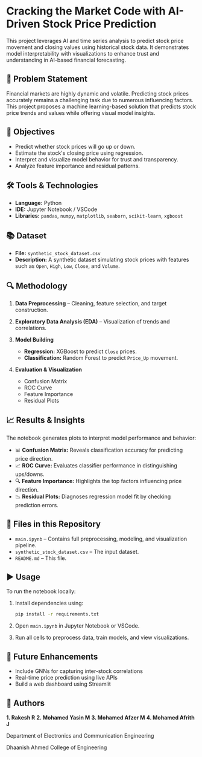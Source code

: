 # Cracking the Market Code with AI-Driven Stock Price Prediction

This project leverages AI and time series analysis to predict stock price movement and closing values using historical stock data. It demonstrates model interpretability with visualizations to enhance trust and understanding in AI-based financial forecasting.

## 📌 Problem Statement

Financial markets are highly dynamic and volatile. Predicting stock prices accurately remains a challenging task due to numerous influencing factors. This project proposes a machine learning-based solution that predicts stock price trends and values while offering visual model insights.

## 🎯 Objectives

* Predict whether stock prices will go up or down.
* Estimate the stock's closing price using regression.
* Interpret and visualize model behavior for trust and transparency.
* Analyze feature importance and residual patterns.

## 🛠️ Tools & Technologies

* **Language:** Python
* **IDE:** Jupyter Notebook / VSCode
* **Libraries:** `pandas`, `numpy`, `matplotlib`, `seaborn`, `scikit-learn`, `xgboost`

## 📚 Dataset

* **File:** `synthetic_stock_dataset.csv`
* **Description:** A synthetic dataset simulating stock prices with features such as `Open`, `High`, `Low`, `Close`, and `Volume`.

## 🔍 Methodology

1. **Data Preprocessing** – Cleaning, feature selection, and target construction.
2. **Exploratory Data Analysis (EDA)** – Visualization of trends and correlations.
3. **Model Building**

   * **Regression:** XGBoost to predict `Close` prices.
   * **Classification:** Random Forest to predict `Price_Up` movement.
4. **Evaluation & Visualization**

   * Confusion Matrix
   * ROC Curve
   * Feature Importance
   * Residual Plots

## 📈 Results & Insights

The notebook generates plots to interpret model performance and behavior:

* 📊 **Confusion Matrix:** Reveals classification accuracy for predicting price direction.
* 📈 **ROC Curve:** Evaluates classifier performance in distinguishing ups/downs.
* 🔍 **Feature Importance:** Highlights the top factors influencing price direction.
* 📉 **Residual Plots:** Diagnoses regression model fit by checking prediction errors.

## 📁 Files in this Repository

* `main.ipynb` – Contains full preprocessing, modeling, and visualization pipeline.
* `synthetic_stock_dataset.csv` – The input dataset.
* `README.md` – This file.

## ▶️ Usage

To run the notebook locally:

1. Install dependencies using:

   ```bash
   pip install -r requirements.txt
   ```
2. Open `main.ipynb` in Jupyter Notebook or VSCode.
3. Run all cells to preprocess data, train models, and view visualizations.

## 🔮 Future Enhancements

* Include GNNs for capturing inter-stock correlations
* Real-time price prediction using live APIs
* Build a web dashboard using Streamlit

## 👥 Authors

**1. Rakesh R**
**2. Mohamed Yasin M**
**3. Mohamed Afzer M**
**4. Mohamed Afrith J**

Department of Electronics and Communication Engineering

Dhaanish Ahmed College of Engineering

